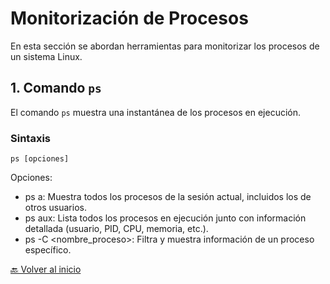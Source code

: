 # Monitorización de Procesos

En esta sección se abordan herramientas para monitorizar los procesos de un sistema Linux.

## 1. Comando `ps`

El comando `ps` muestra una instantánea de los procesos en ejecución.

### Sintaxis

`ps [opciones]`

Opciones:

- ps a: Muestra todos los procesos de la sesión actual, incluidos los de otros usuarios.
- ps aux: Lista todos los procesos en ejecución junto con información detallada (usuario, PID, CPU, memoria, etc.).
- ps -C <nombre_proceso>: Filtra y muestra información de un proceso específico.


[🔙 Volver al inicio](https://github.com/HoracioGG/Monitorizacion/blob/main/README.md)
